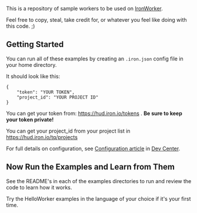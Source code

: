 This is a repository of sample workers to be used on [IronWorker](http://www.iron.io).

Feel free to copy, steal, take credit for, or whatever you feel like doing with this code. ;)

## Getting Started

You can run all of these examples by creating an `.iron.json` config file in your home directory.

It should look like this:

```
{
	"token": "YOUR TOKEN",
	"project_id": "YOUR PROJECT ID"
}
```

You can get your token from: https://hud.iron.io/tokens . **Be sure to keep your token private!**

You can get your project_id from your project list in https://hud.iron.io/tq/projects

For full details on configuration, see [Configuration article](http://dev.iron.io/worker/reference/configuration/) in [Dev Center](http://dev.iron.io/).

## Now Run the Examples and Learn from Them

See the README's in each of the examples directories to run and review the code to learn how it works.

Try the HelloWorker examples in the language of your choice if it's your first time.


